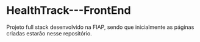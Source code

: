 # HealthTrack---FrontEnd
Projeto full stack desenvolvido na FIAP, sendo que inicialmente as páginas criadas estarão nesse repositório.
